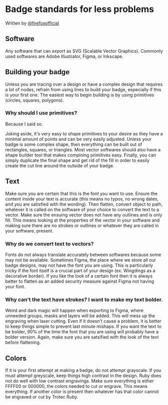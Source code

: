 # Badge standards for less problems
Written by [@firefoxofficial](https://github.com/purduehackers/dark-forest/blob/main/people/organizers/firefoxofficial.md)

## Software
Any software that can export as SVG (Scalable Vector Graphics). Commonly used softwares are Adobe Illustrator, Figma, or Inkscape. 

## Building your badge
Unless you are tracing over a design or have a complex design that requires a lot of nodes, refrain from using lines to build your badge, especially if this is your first one. The easiest way to begin building is by using primitives (circles, squares, polygons).

### Why should I use primitives?  
Because I said so. 

Joking aside, it's very easy to shape primitives to your desire as they have a minimal amount of points and can be very easily adjusted. Unless your badge is some complex shape, then everything can be built out of rectangles, squares, or triangles. Most vector softwares should also have a shape builder tool that makes compining primitives easy. Finally, you can simply duplicate the final shape and get rid of the fill in order to easily create the cut line around the outside of your badge.

## Text
Make sure you are certain that this is the font you want to use. Ensure the content inside your text is accurate (this means no typos, no wrong dates, and you are satisfied with the wording). Then flatten, convert object to path, whatever it is called on the software of your choice to convert the text to a vector. Make sure the ensuing vector does not have any outlines and is only fill. This means looking at the properties of the vector in your software and making sure there are no strokes or outlines or whatever they are called in your software, present. 

### Why do we convert text to vectors?
Fonts do not always translate accurately between softwares because some may not be available. Sometimes Figma, the place where we store all our badge designs, may not have the font you are using. This is particularly tricky if the font itself is a crucial part of your design (ex. Wingdings as a decorative border). If you like the look of a certain font then it is always better to flatten as an added security measure against Figma not having your font.

### Why can't the text have strokes? I want to make my text bolder.
Weird and dark magic will happen when exporting to Figma, where unneeded groups, masks and layers will be added. This will mess up the engraving when laser cutting. Even if it doesn't cause a problem, it is better to keep things simple to prevent last minute mishaps. If you want the text to be bolder, 90% of the time the font that you are using will probably have a bolder version. Again, make sure you are satsified with the look of the text before flattening.

## Colors
If it is your first attempt at making a badge, do not attempt grayscale. If you must attempt greyscale, keep things high contrast in the design. Ruby does not do well with low contrast engravings. 
Make sure everything is either FFFF00 or 000000, the colors needed to cut or engrave. This means everything. If another color is present then whatever has that color cannot be engraved or cut by Trotec Ruby.
